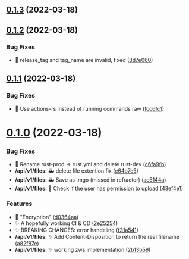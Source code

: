 ## [0.1.3](https://github.com/ChecksumDev/magnesium-oxide/compare/v0.1.2...v0.1.3) (2022-03-18)



## [0.1.2](https://github.com/ChecksumDev/magnesium-oxide/compare/v0.1.1...v0.1.2) (2022-03-18)


### Bug Fixes

* :bug: release_tag and tag_name are invalid, fixed ([8d7e060](https://github.com/ChecksumDev/magnesium-oxide/commit/8d7e060cf47b50642f4e807604b1f248ed69573f))



## [0.1.1](https://github.com/ChecksumDev/magnesium-oxide/compare/v0.1.0...v0.1.1) (2022-03-18)


### Bug Fixes

* :green_heart: Use actions-rs instead of running commands raw ([fcc6fc1](https://github.com/ChecksumDev/magnesium-oxide/commit/fcc6fc1069c9e63cc0b374e1efeba36c86de27e7))



# [0.1.0](https://github.com/ChecksumDev/magnesium-oxide/compare/43ef4e1c63df6fa0f4e9b76df07eabb295d22697...v0.1.0) (2022-03-18)


### Bug Fixes

* :green_heart: Rename rust-prod -> rust.yml and delete rust-dev ([c6fa9fb](https://github.com/ChecksumDev/magnesium-oxide/commit/c6fa9fb458c7b494d9a792f12b58205433ea2a73))
* **/api/v1/files:** :ambulance: delete file extention fix ([e64b7c5](https://github.com/ChecksumDev/magnesium-oxide/commit/e64b7c54d9a64ee26baa8e0edf0a6f2006fcc051))
* **/api/v1/files:** :ambulance: Save as .mgo (missed in refractor) ([ac5144a](https://github.com/ChecksumDev/magnesium-oxide/commit/ac5144aa26d352621ce58804d11670a4bb23afc9))
* **/api/v1/files:** :bug: Check if the user has permission to upload ([43ef4e1](https://github.com/ChecksumDev/magnesium-oxide/commit/43ef4e1c63df6fa0f4e9b76df07eabb295d22697))


### Features

* :beers: "Encryption" ([d0364aa](https://github.com/ChecksumDev/magnesium-oxide/commit/d0364aa8516685f1031e7c6b6c5e88ecb25a957a))
* :sparkles: A hopefully working CI & CD ([2e25254](https://github.com/ChecksumDev/magnesium-oxide/commit/2e25254eaff249a3dad53a6720c68e5b8eaa0d2e))
* :sparkles: BREAKING CHANGES: error handeling ([f31a541](https://github.com/ChecksumDev/magnesium-oxide/commit/f31a54167623360ae5c4daa51aedef93068c5491))
* **/api/v1/files:** :sparkles: Add Content-Disposition to return the real filename ([a82f87e](https://github.com/ChecksumDev/magnesium-oxide/commit/a82f87e01b0fc85b4d6eedd3e4acb0cb6478d135))
* **/api/v1/files:** :sparkles: working zws implementation ([2b13b59](https://github.com/ChecksumDev/magnesium-oxide/commit/2b13b5988206bb1de03c1705f892f10cc14814be))




